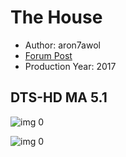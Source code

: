 # The House

* Author: aron7awol
* [Forum Post](https://www.avsforum.com/threads/bass-eq-for-filtered-movies.2995212/post-56816670)
* Production Year: 2017

## DTS-HD MA 5.1

![img 0](https://fanart.tv/fanart/movies/345914/moviethumb/the-house-59fc80adacb6c.jpg)

![img 0](https://i.imgur.com/JtEQEs0.png)


